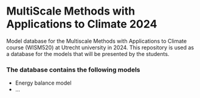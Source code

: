 # MultiScale Methods with Applications to Climate 2024
Model database for the Multiscale Methods with Applications to Climate course (WISM520) at Utrecht university in 2024. This repository is used as a database for the models that will be presented by the students.

### The database contains the following models
* Energy balance model
* ...
